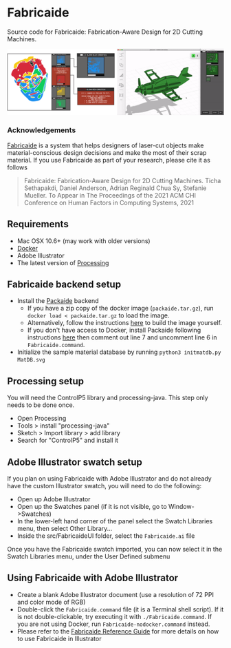 # Fabricaide

Source code for Fabricaide: Fabrication-Aware Design for 2D Cutting Machines.

![Fabricaide](GIFteasernolabels.gif)

### Acknowledgements 

[Fabricaide](https://hcie.csail.mit.edu/) is a system that helps designers of laser-cut objects make material-conscious design decisions and make the most of their scrap material. If you use Fabricaide as part of your research, please cite it as follows

> Fabricaide: Fabrication-Aware Design for 2D Cutting Machines.
> Ticha Sethapakdi, Daniel Anderson, Adrian Reginald Chua Sy, Stefanie Mueller.
> To Appear in The Proceedings of the 2021 ACM CHI Conference on Human Factors in Computing Systems, 2021

## Requirements

* Mac OSX 10.6+ (may work  with older versions)
* [Docker](https://www.docker.com/)
* Adobe Illustrator
* The latest version  of [Processing](https://processing.org/)


## Fabricaide backend setup

* Install the [Packaide](https://github.com/DanielLiamAnderson/Packaide) backend
	* If you have a zip copy of the docker image (`packaide.tar.gz`), run `docker load < packaide.tar.gz` to load the image.
	* Alternatively, follow the instructions [here](https://github.com/HCIELab/FabricaideDocker) to build the image yourself.
	* If you don't have access to Docker, install Packaide following instructions [here](https://github.com/DanielLiamAnderson/Packaide) then comment out line 7 and uncomment line 6 in `Fabricaide.command`.
* Initialize the sample material database by running `python3 initmatdb.py MatDB.svg`    


## Processing setup

You will need the ControlP5 library and processing-java. This step only needs to be done once.
* Open Processing
* Tools > install "processing-java"
* Sketch > Import library > add library
* Search for "ControlP5" and install it


## Adobe Illustrator swatch setup

If you plan on using Fabricaide with Adobe Illustrator and do not already have the custom Illustrator swatch, you will need to do the following:
* Open up Adobe Illustrator
* Open up the Swatches panel (if it is not visible, go to Window->Swatches)
* In the lower-left hand corner of the panel select the Swatch Libraries menu, then select Other Library...
* Inside the src/FabricaideUI folder, select  the `Fabricaide.ai` file

Once you have the Fabricaide swatch imported, you can now select it in the Swatch Libraries menu, under the User Defined submenu

## Using Fabricaide with Adobe Illustrator

* Create a blank Adobe Illustrator document (use a resolution of 72 PPI and color mode of RGB)
* Double-click the `Fabricaide.command` file (it is a Terminal shell script). If it is not double-clickable, try executing it with `./Fabricaide.command`. If you are not using Docker, run `Fabricaide-nodocker.command` instead.
* Please refer to the [Fabricaide Reference Guide](https://docs.google.com/document/d/1dcog25s2pAyX-dLwB0EoQPB70EbVmCBMU2zszpl-_LE/edit?usp=sharing) for more details on how to use Fabricaide in Illustrator